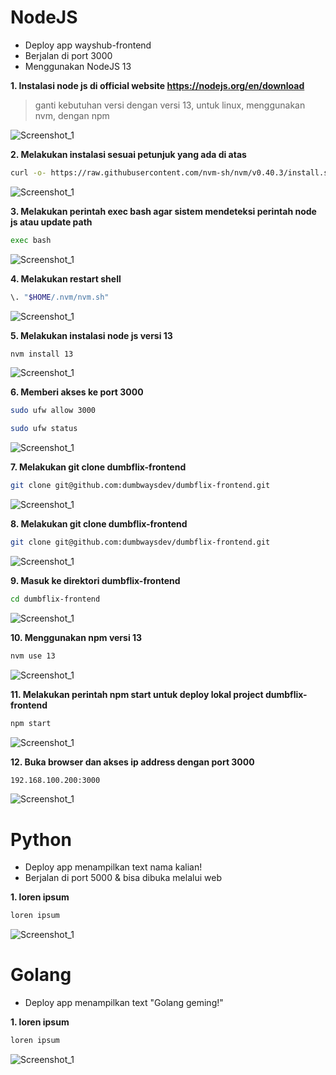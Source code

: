 # NodeJS
- Deploy app wayshub-frontend
- Berjalan di port 3000
- Menggunakan NodeJS 13

**1. Instalasi node js di official website https://nodejs.org/en/download**
> ganti kebutuhan versi dengan versi 13, untuk linux, menggunakan nvm, dengan npm

![Screenshot_1](./images/Screenshot_25.png)

**2. Melakukan instalasi sesuai petunjuk yang ada di atas**
```bash
curl -o- https://raw.githubusercontent.com/nvm-sh/nvm/v0.40.3/install.sh | bash
```

![Screenshot_1](./images/Screenshot_1.png)

**3. Melakukan perintah exec bash agar sistem mendeteksi perintah node js atau update path**
```bash
exec bash
```

![Screenshot_1](./images/Screenshot_2.png)

**4. Melakukan restart shell**
```bash
\. "$HOME/.nvm/nvm.sh"
```

![Screenshot_1](./images/Screenshot_3.png)

**5. Melakukan instalasi node js versi 13**
```bash
nvm install 13
```

![Screenshot_1](./images/Screenshot_21.png)

**6. Memberi akses ke port 3000**
```bash
sudo ufw allow 3000
```
```bash
sudo ufw status
```

![Screenshot_1](./images/Screenshot_27.png)

**7. Melakukan git clone dumbflix-frontend**
```bash
git clone git@github.com:dumbwaysdev/dumbflix-frontend.git 
```

![Screenshot_1](./images/Screenshot_14.png)

**8. Melakukan git clone dumbflix-frontend**
```bash
git clone git@github.com:dumbwaysdev/dumbflix-frontend.git 
```

![Screenshot_1](./images/Screenshot_14.png)

**9. Masuk ke direktori dumbflix-frontend**
```bash
cd dumbflix-frontend
```

![Screenshot_1](./images/Screenshot_15.png)

**10. Menggunakan npm versi 13**
```bash
nvm use 13
```

![Screenshot_1](./images/Screenshot_22.png)

**11. Melakukan perintah npm start untuk deploy lokal project dumbflix-frontend**
```bash
npm start
```

![Screenshot_1](./images/Screenshot_23.png)


**12. Buka browser dan akses ip address dengan port 3000**
```bash
192.168.100.200:3000
```

![Screenshot_1](./images/Screenshot_24.png)

# Python
- Deploy app menampilkan text nama kalian!
- Berjalan di port 5000 & bisa dibuka melalui web

**1. loren ipsum**
```bash
loren ipsum
```
![Screenshot_1](./images/Screenshot_1.png)

# Golang
- Deploy app menampilkan text "Golang geming!"

**1. loren ipsum**
```bash
loren ipsum
```
![Screenshot_1](./images/Screenshot_1.png)
